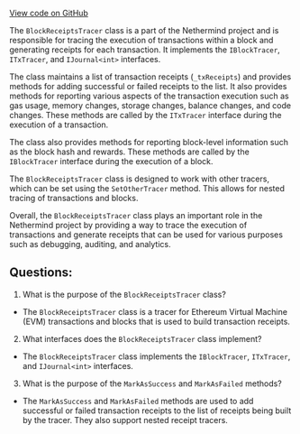 [View code on GitHub](https://github.com/NethermindEth/nethermind/src/Nethermind/Nethermind.Evm/Tracing/BlockReceiptsTracer.cs)

The `BlockReceiptsTracer` class is a part of the Nethermind project and is responsible for tracing the execution of transactions within a block and generating receipts for each transaction. It implements the `IBlockTracer`, `ITxTracer`, and `IJournal<int>` interfaces.

The class maintains a list of transaction receipts (`_txReceipts`) and provides methods for adding successful or failed receipts to the list. It also provides methods for reporting various aspects of the transaction execution such as gas usage, memory changes, storage changes, balance changes, and code changes. These methods are called by the `ITxTracer` interface during the execution of a transaction.

The class also provides methods for reporting block-level information such as the block hash and rewards. These methods are called by the `IBlockTracer` interface during the execution of a block.

The `BlockReceiptsTracer` class is designed to work with other tracers, which can be set using the `SetOtherTracer` method. This allows for nested tracing of transactions and blocks.

Overall, the `BlockReceiptsTracer` class plays an important role in the Nethermind project by providing a way to trace the execution of transactions and generate receipts that can be used for various purposes such as debugging, auditing, and analytics.
## Questions: 
 1. What is the purpose of the `BlockReceiptsTracer` class?
- The `BlockReceiptsTracer` class is a tracer for Ethereum Virtual Machine (EVM) transactions and blocks that is used to build transaction receipts.

2. What interfaces does the `BlockReceiptsTracer` class implement?
- The `BlockReceiptsTracer` class implements the `IBlockTracer`, `ITxTracer`, and `IJournal<int>` interfaces.

3. What is the purpose of the `MarkAsSuccess` and `MarkAsFailed` methods?
- The `MarkAsSuccess` and `MarkAsFailed` methods are used to add successful or failed transaction receipts to the list of receipts being built by the tracer. They also support nested receipt tracers.